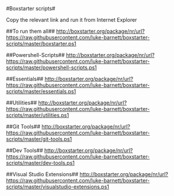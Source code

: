 #Boxstarter scripts#

Copy the relevant link and run it from Internet Explorer

##To run them all##
http://boxstarter.org/package/nr/url?https://raw.githubusercontent.com/luke-barnett/boxstarter-scripts/master/boxstarter.ps1

##Powershell-Scripts##
http://boxstarter.org/package/nr/url?https://raw.githubusercontent.com/luke-barnett/boxstarter-scripts/master/powershell-scripts.ps1

##Essentials##
http://boxstarter.org/package/nr/url?https://raw.githubusercontent.com/luke-barnett/boxstarter-scripts/master/essentials.ps1

##Utilities##
http://boxstarter.org/package/nr/url?https://raw.githubusercontent.com/luke-barnett/boxstarter-scripts/master/utilities.ps1

##Git Tools##
http://boxstarter.org/package/nr/url?https://raw.githubusercontent.com/luke-barnett/boxstarter-scripts/master/git-tools.ps1

##Dev Tools##
http://boxstarter.org/package/nr/url?https://raw.githubusercontent.com/luke-barnett/boxstarter-scripts/master/dev-tools.ps1

##Visual Studio Extensions##
http://boxstarter.org/package/nr/url?https://raw.githubusercontent.com/luke-barnett/boxstarter-scripts/master/visualstudio-extensions.ps1
